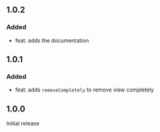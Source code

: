 ## 1.0.2

### Added

- feat: adds the documentation

## 1.0.1

### Added

- feat: adds `removeCompletely` to remove view completely

## 1.0.0

Initial release
